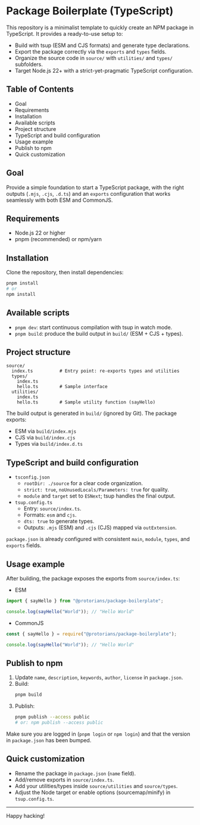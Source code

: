 # Package Boilerplate (TypeScript)

This repository is a minimalist template to quickly create an NPM package in TypeScript. It provides a ready-to-use setup to:

- Build with tsup (ESM and CJS formats) and generate type declarations.
- Export the package correctly via the `exports` and `types` fields.
- Organize the source code in `source/` with `utilities/` and `types/` subfolders.
- Target Node.js 22+ with a strict-yet-pragmatic TypeScript configuration.

## Table of Contents
- Goal
- Requirements
- Installation
- Available scripts
- Project structure
- TypeScript and build configuration
- Usage example
- Publish to npm
- Quick customization

## Goal
Provide a simple foundation to start a TypeScript package, with the right outputs (`.mjs`, `.cjs`, `.d.ts`) and an `exports` configuration that works seamlessly with both ESM and CommonJS.

## Requirements
- Node.js 22 or higher
- pnpm (recommended) or npm/yarn

## Installation
Clone the repository, then install dependencies:

```bash
pnpm install
# or
npm install
```

## Available scripts
- `pnpm dev`: start continuous compilation with tsup in watch mode.
- `pnpm build`: produce the build output in `build/` (ESM + CJS + types).

## Project structure
```
source/
  index.ts          # Entry point: re-exports types and utilities
  types/
    index.ts
    hello.ts        # Sample interface
  utilities/
    index.ts
    hello.ts        # Sample utility function (sayHello)
```
The build output is generated in `build/` (ignored by Git). The package exports:
- ESM via `build/index.mjs`
- CJS via `build/index.cjs`
- Types via `build/index.d.ts`

## TypeScript and build configuration
- `tsconfig.json`
  - `rootDir: ./source` for a clear code organization.
  - `strict: true`, `noUnusedLocals/Parameters: true` for quality.
  - `module` and `target` set to `ESNext`; tsup handles the final output.
- `tsup.config.ts`
  - Entry: `source/index.ts`.
  - Formats: `esm` and `cjs`.
  - `dts: true` to generate types.
  - Outputs: `.mjs` (ESM) and `.cjs` (CJS) mapped via `outExtension`.

`package.json` is already configured with consistent `main`, `module`, `types`, and `exports` fields.

## Usage example
After building, the package exposes the exports from `source/index.ts`:

- ESM
```ts
import { sayHello } from "@protorians/package-boilerplate";

console.log(sayHello("World")); // "Hello World"
```

- CommonJS
```js
const { sayHello } = require("@protorians/package-boilerplate");

console.log(sayHello("World")); // "Hello World"
```

## Publish to npm
1. Update `name`, `description`, `keywords`, `author`, `license` in `package.json`.
2. Build:
   ```bash
   pnpm build
   ```
3. Publish:
   ```bash
   pnpm publish --access public
   # or: npm publish --access public
   ```

Make sure you are logged in (`pnpm login` or `npm login`) and that the version in `package.json` has been bumped.

## Quick customization
- Rename the package in `package.json` (`name` field).
- Add/remove exports in `source/index.ts`.
- Add your utilities/types inside `source/utilities` and `source/types`.
- Adjust the Node target or enable options (sourcemap/minify) in `tsup.config.ts`.

---

Happy hacking!
